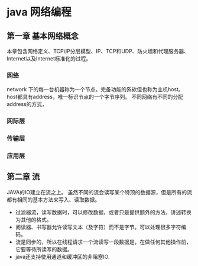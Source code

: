# java 网络编程

## 第一章 基本网络概念

本章包含网络定义、TCP\IP分层模型、IP、TCP和UDP、防火墙和代理服务器、Internet以及Internet标准化的过程。

### 网络

network 下的每一台机器称为一个节点。完备功能的系欸但也称为主机host。  
host都具有address，唯一标识节点的一个字节序列。
不同网络有不同的分配address的方式，

### 网际层

### 传输层

### 应用层

## 第二章 流

JAVA的IO建立在流之上。
虽然不同的流会读写某个特顶的数据源，但是所有的流都有相同的基本方法来写入、读取数据。

- 过滤器流，读写数据时，可以修改数据，或者只是提供额外的方法，讲述转换为其他的格式。
- 阅读器、书写器允许读写文本（及字符）而不是字节。可以处理很多字符编码。
- 流是同步的，所以在线程请求一个流读写一段数据是，在做任何其他操作前，它要等待所读写的数据。
- java还支持使用通道和缓冲区的非阻塞IO.




